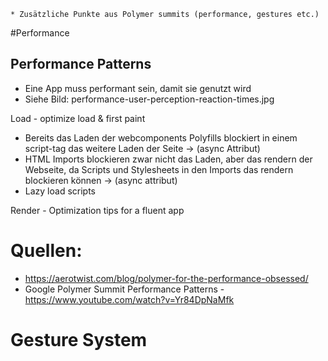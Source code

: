 
    * Zusätzliche Punkte aus Polymer summits (performance, gestures etc.)


#Performance

## Performance Patterns

- Eine App muss performant sein, damit sie genutzt wird
- Siehe Bild: performance-user-perception-reaction-times.jpg


Load - optimize load & first paint

- Bereits das Laden der webcomponents Polyfills blockiert in einem script-tag das weitere Laden der Seite -> <script src="webcomponents.js" async></script> (async Attribut)
- HTML Imports blockieren zwar nicht das Laden, aber das rendern der Webseite, da Scripts und Stylesheets in den Imports das rendern blockieren können -> <link rel="stylesheet" href="element.html" async> (async attribut)
- Lazy load scripts


Render - Optimization tips for a fluent app


# Quellen:

- https://aerotwist.com/blog/polymer-for-the-performance-obsessed/
- Google Polymer Summit Performance Patterns - https://www.youtube.com/watch?v=Yr84DpNaMfk



# Gesture System
